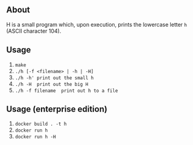 ## About
H is a small program which, upon execution, prints the lowercase letter `h` (ASCII character 104).

## Usage
1.	`make`
2.	`./h [-f <filename> | -h | -H]`
3. 	`./h -h' print out the small h`
4.	`./h -H  print out the big H`
5.	`./h -f filename  print out h to a file`

## Usage (enterprise edition)
1. `docker build . -t h`
2. `docker run h`
3. `docker run h -H`
